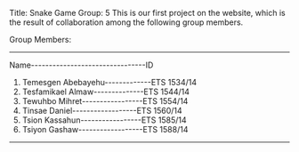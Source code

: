 Title: Snake Game
Group: 5
This is our first project on the website, which is the result of collaboration among the following group members.

Group Members:
_________________________________________________________
  Name--------------------------------ID

1. Temesgen Abebayehu-------------ETS 1534/14
2. Tesfamikael Almaw--------------ETS 1544/14
3. Tewuhbo Mihret-----------------ETS 1554/14
4. Tinsae Daniel------------------ETS 1560/14
5. Tsion Kassahun-----------------ETS 1585/14
6. Tsiyon Gashaw------------------ETS 1588/14
__________________________________________________________
